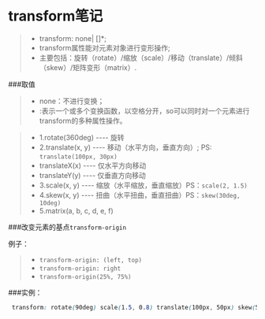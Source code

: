 transform笔记
=======
> - transform: none| <transform-function>[<transform-function>]*;
> - transform属性能对元素对象进行变形操作;
> - 主要包括：旋转（rotate）/缩放（scale）/移动（translate）/倾斜（skew）/矩阵变形（matrix）.

###取值

> - none：不进行变换；
> - <transform-function>:表示一个或多个变换函数，以空格分开，so可以同时对一个元素进行transform的多种属性操作。

> - 1.rotate(360deg) ---- 旋转
> - 2.translate(x, y) ---- 移动（水平方向，垂直方向）; PS: `translate(100px, 30px)`
> - translateX(x) ---- 仅水平方向移动
> - translateY(y) ---- 仅垂直方向移动
> - 3.scale(x, y) ---- 缩放（水平缩放，垂直缩放）PS：`scale(2, 1.5)`
> - 4.skew(x, y) ---- 扭曲（水平扭曲，垂直扭曲）PS：`skew(30deg, 10deg)`
> - 5.matrix(a, b, c, d, e, f)

###改变元素的基点`transform-origin`

例子：

> - `transform-origin: (left, top)`
> - `transform-origin: right`
> - `transform-origin(25%, 75%)`

###实例：

```css
 transform: rotate(90deg) scale(1.5, 0.8) translate(100px, 50px) skew(54deg, 45deg);
```
